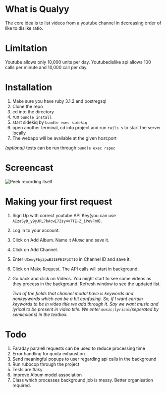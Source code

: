 # What is Qualyy

The core idea is to list videos from a youtube channel in decreasing
order of like to dislike ratio. 

# Limitation

Youtube allows only 10,000 units per day. Youtubedislike api allows 100 calls
per minute and 10,000 call per day.

# Installation

1. Make sure you have ruby 3.1.2 and postregsql
2. Clone the repo
3. cd into the directory
4. run `bundle install`
5. start sidekiq by `bundle exec sidekiq`
6. open another terminal, cd into project and run `rails s` to start the server locally
7. The webapp will be available at the given host:port

*(optional)* tests can be run through `bundle exec rspec`

# Screencast

![Peek recording itself](https://raw.githubusercontent.com/phw/peek/main/public/screencast.gif)

# Making your first request 

1. Sign Up with correct youtube API Key(you can use `AIzaSyD_y9yJRL7bAcwI7Zsy4v7TE-Z_iPeVFm0`).
2. Log in to your account.
3. Click on Add Album. Name it *Music* and save it.
4. Click on Add Channel. 
5. Enter `UCewyFby3pwB31EPE1PpCT1Q` in Channel ID and save it.
6. Click on Make Request. The API calls will start in background.
7. Go back and click on Videos. You might start to see some videos as they
   process in the background. Refresh window to see the updated list. 

   *Two of the fields that channel modal have is keywords and nonkeywords which can
   be a bit confusing. So, if I want certain keywords to be in video title we add
   through it. Say we want *music* and *lyrical* to be present in video title. We
   enter `music;lyrical`(seperated by semicolons) in the textbox.*

# Todo

1. Faraday paralell requests can be used to reduce processing time
2. Error handling for quota exhaustion
3. Send meaningful popups to user regarding api calls in the background
4. Run rubocop through the project
5. Tests are flaky
6. Improve Album model association
7. Class which processes background job is messy. Better organisation
   required.
